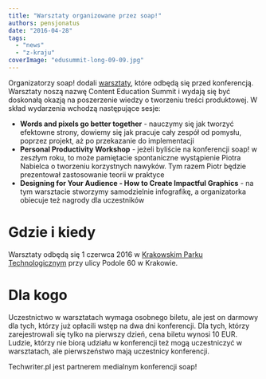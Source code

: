 ```yaml
---
title: "Warsztaty organizowane przez soap!"
authors: pensjonatus
date: "2016-04-28"
tags:
  - "news"
  - "z-kraju"
coverImage: "edusummit-long-09-09.jpg"
---
```


Organizatorzy soap! dodali [warsztaty](http://soapconf.com/edu-summit/), które
odbędą się przed konferencją. Warsztaty noszą nazwę Content Education Summit i
wydają się być doskonałą okazją na poszerzenie wiedzy o tworzeniu treści
produktowej. W skład wydarzenia wchodzą następujące sesje:

- **Words and pixels go better together** - nauczymy się jak tworzyć efektowne
  strony, dowiemy się jak pracuje cały zespół od pomysłu, poprzez projekt, aż po
  przekazanie do implementacji
- **Personal Productivity Workshop** - jeżeli byliście na konferencji soap! w
  zeszłym roku, to może pamiętacie spontaniczne wystąpienie Piotra Nabielca o
  tworzeniu korzystnych nawyków. Tym razem Piotr będzie prezentował zastosowanie
  teorii w praktyce
- **Designing for Your Audience - How to Create Impactful Graphics** - na tym
  warsztacie stworzymy samodzielnie infografikę, a organizatorka obiecuje też
  nagrody dla uczestników

# Gdzie i kiedy

Warsztaty odbędą się 1 czerwca 2016 w
[Krakowskim Parku Technologicznym](http://www.kpt.krakow.pl/) przy ulicy Podole
60 w Krakowie.

# Dla kogo

Uczestnictwo w warsztatach wymaga osobnego biletu, ale jest on darmowy dla tych,
którzy już opłacili wstęp na dwa dni konferencji. Dla tych, którzy
zarejestrowali się tylko na pierwszy dzień, cena biletu wynosi 10 EUR. Ludzie,
którzy nie biorą udziału w konferencji też mogą uczestniczyć w warsztatach, ale
pierwszeństwo mają uczestnicy konferencji.

Techwriter.pl jest partnerem medialnym konferencji soap!
